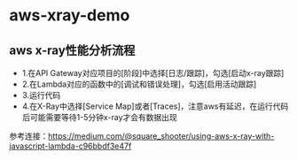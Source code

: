 # aws-xray-demo

## aws x-ray性能分析流程
+ 1.在API Gateway对应项目的[阶段]中选择[日志/跟踪]，勾选[启动x-ray跟踪]
+ 2.在Lambda对应的函数中的[调试和错误处理]，勾选[启用活动跟踪]
+ 3.运行代码
+ 4.在X-Ray中选择[Service Map]或者[Traces]，注意aws有延迟，在运行代码后可能需要等待1-5分钟x-ray才会有数据出现

参考连接：https://medium.com/@square_shooter/using-aws-x-ray-with-javascript-lambda-c96bbdf3e47f
